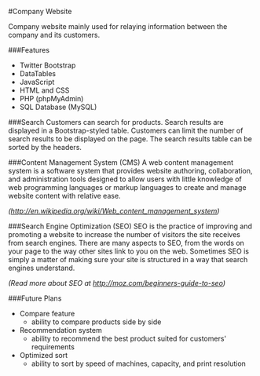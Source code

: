 #Company WebsiteCompany website mainly used for relaying information between the company and its customers.###Features- Twitter Bootstrap- DataTables - JavaScript- HTML and CSS- PHP (phpMyAdmin)- SQL Database (MySQL)###SearchCustomers can search for products. Search results are displayed in a Bootstrap-styled table. Customers can limit the number of search results to be displayed on the page. The search results table can be sorted by the headers. ###Content Management System (CMS)A web content management system is a software system that provides website authoring, collaboration, and administration tools designed to allow users with little knowledge of web programming languages or markup languages to create and manage website content with relative ease. *(http://en.wikipedia.org/wiki/Web_content_management_system)*###Search Engine Optimization (SEO)SEO is the practice of improving and promoting a website to increase the number of visitors the site receives from search engines. There are many aspects to SEO, from the words on your page to the way other sites link to you on the web. Sometimes SEO is simply a matter of making sure your site is structured in a way that search engines understand.*(Read more about SEO at http://moz.com/beginners-guide-to-seo)*###Future Plans- Compare feature	- ability to compare products side by side - Recommendation system	- ability to recommend the best product suited for customers' requirements- Optimized sort	- ability to sort by speed of machines, capacity, and print resolution